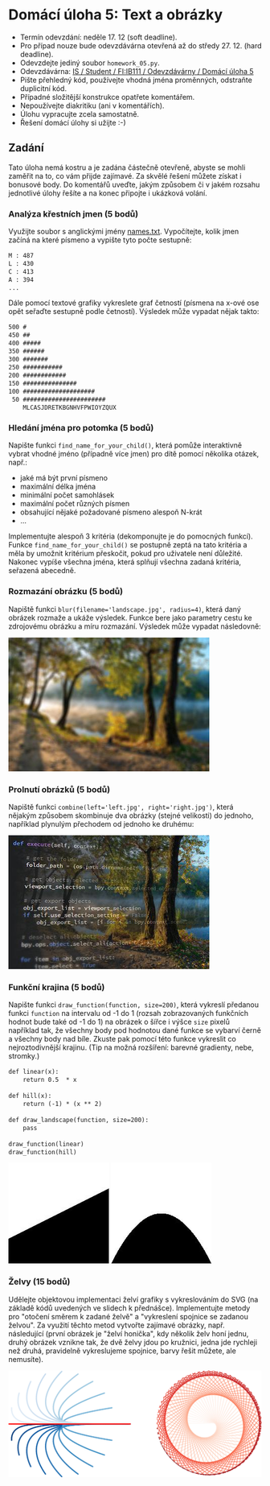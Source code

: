 # Domácí úloha 5: Text a obrázky
* Termín odevzdání: neděle 17. 12 (soft deadline).
* Pro případ nouze bude odevzdávárna otevřená až do středy 27. 12. (hard deadline).
* Odevzdejte jediný soubor `homework_05.py`.
* Odevzdávárna:
  [IS / Student / FI:IB111 / Odevzdávárny / Domácí úloha 5](https://is.muni.cz/auth/el/1433/podzim2017/IB111/ode/s03/ode_hw5/)
* Pište přehledný kód, používejte vhodná jména proměnných, odstraňte duplicitní kód.
* Případné složitější konstrukce opatřete komentářem.
* Nepoužívejte diakritiku (ani v komentářích).
* Úlohu vypracujte zcela samostatně.
* Řešení domácí úlohy si užijte :-)

## Zadání

Tato úloha nemá kostru a je zadána částečně otevřeně, abyste se mohli zaměřit na to, co vám přijde zajímavé. Za skvělé řešení můžete získat i bonusové body.
Do komentářů uveďte, jakým způsobem či v jakém rozsahu jednotlivé úlohy řešíte
a na konec připojte i ukázková volání.

### Analýza křestních jmen (5 bodů)

Využijte soubor s anglickými jmény [names.txt](./names.txt).
Vypočítejte, kolik jmen začíná na které písmeno
a vypište tyto počte sestupně:

```
M : 487
L : 430
C : 413
A : 394
...
```

Dále pomocí textové grafiky vykreslete graf četností
(písmena na x-ové ose opět seřaďte sestupně podle četností).
Výsledek může vypadat nějak takto:

```
500 #
450 ##
400 #####
350 ######
300 #######
250 ###########
200 ############
150 ###############
100 ####################
 50 #######################
    MLCASJDRETKBGNHVFPWIOYZQUX
```


### Hledání jména pro potomka (5 bodů)

Napište funkci `find_name_for_your_child()`,
která pomůže interaktivně vybrat vhodné jméno (případně více jmen) pro dítě pomocí několika otázek, např.:
* jaké má být první písmeno
* maximální délka jména
* minimální počet samohlásek
* maximální počet různých písmen
* obsahující nějaké požadované písmeno alespoň N-krát
* ...

Implementujte alespoň 3 kritéria (dekomponujte je do pomocných funkcí).
Funkce `find_name_for_your_child()` se postupně zeptá na tato kritéria
a měla by umožnit kritérium přeskočit, pokud pro uživatele není důležité.
Nakonec vypíše všechna jména, která splňují všechna zadaná kritéria,
seřazená abecedně.


### Rozmazání obrázku (5 bodů)

Napiště funkci `blur(filename='landscape.jpg', radius=4)`, která daný obrázek rozmaže a ukáže výsledek. Funkce bere jako parametry cestu ke zdrojovému obrázku a míru rozmazání. Výsledek může vypadat následovně:

![ukázka rozmazání](./blurred.jpg)


### Prolnutí obrázků (5 bodů)

Napiště funkci `combine(left='left.jpg', right='right.jpg')`,
která nějakým způsobem skombinuje dva obrázky (stejné velikosti) do jednoho,
například plynulým přechodem od jednoho ke druhému:

![ukázka prolnutí](./combined.jpg)


### Funkční krajina (5 bodů)

Napište funkci `draw_function(function, size=200)`, která vykreslí předanou funkci `function` na intervalu od -1 do 1 (rozsah zobrazovaných funkčních hodnot bude také od -1 do 1) na obrázek o šířce i výšce `size` pixelů například tak, že všechny body pod hodnotou dané funkce se vybarví černě a všechny body nad bíle.
Zkuste pak pomocí této funkce vykreslit co nejroztodivnější krajinu.
(Tip na možná rozšíření: barevné gradienty, nebe, stromky.)


```
def linear(x):
    return 0.5  * x

def hill(x):
    return (-1) * (x ** 2)

def draw_landscape(function, size=200):
    pass

draw_function(linear)
draw_function(hill)
```


![funkční krajina](./functional-landscape.jpg)
![funkční krajina - kopec](./hill.jpg)


### Želvy (15 bodů)

Udělejte objektovou implementaci želví grafiky s vykreslováním do SVG (na základě kódů uvedených ve slidech k přednášce). Implementujte metody pro "otočení směrem k zadané želvě" a "vykreslení spojnice se zadanou želvou". Za využití těchto metod vytvořte zajímavé obrázky, např. následující (první obrázek je "želví honička", kdy několik želv honí jednu, druhý obrázek vznikne tak, že dvě želvy jdou po kružnici, jedna jde rychleji než druhá, pravidelně vykreslujeme spojnice, barvy řešit můžete, ale nemusíte).

![turtles demo](./turtles.png)
